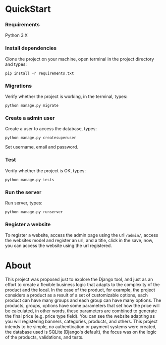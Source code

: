 # QuickStart

### Requirements
Python 3.X

### Install dependencies
Clone the project on your machine, open terminal in the project directory and types:

```pip install -r requirements.txt```

### Migrations
Verify whether the project is working, in the terminal, types:

```python manage.py migrate```

### Create a admin user
Create a user to access the database, types:

```python manage.py createsuperuser```

Set username, email and password.

### Test
Verify whether the project is OK, types:

```python manage.py tests```

### Run the server
Run server, types:

```python manage.py runserver```

### Register a website
To register a website, access the admin page using the url ```/admin/```, access the websites model and register an 
url, and a title, click in the save, now, you can access the website using the url registered.

# About
This project was proposed just to explore the Django tool, and just as an effort to create a flexible business logic that adapts to the complexity of the product and the local.
In the case of the product, for example, the project considers a product as a result of a set of customizable options, each product can have many groups and each group can have many options.
The products, groups, options have some parameters that set how the price will be calculated, in other words, these parameters are combined to generate the final price (e.g. price type field).
You can see the website adapting as you will registering banners, categories, products, and others.
This project intends to be simple, no authentication or payment systems were created, the database used is SQLite (Django's default), the focus was on the logic of the products, validations, and tests.
